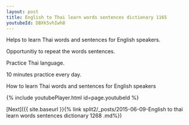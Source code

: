 ```yaml
---
layout: post
title: English to Thai learn words sentences dictionary 1165 
youtubeId: DBXk5vhIwh8
---
```

 
 
Helps to learn Thai words and sentences for English speakers.

Opportunitiy to repeat the words sentences. 

Practice Thai language. 
 
10 minutes practice every day. 
 
How to learn Thai words and sentences for English speakers 
 
{% include youtubePlayer.html id=page.youtubeId %}
 
 
[Next]({{ site.baseurl }}{% link  split2/_posts/2015-06-09-English to thai learn words sentences dictionary 1268 .md%})
 
